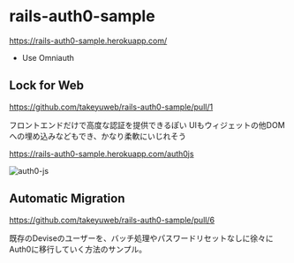 # rails-auth0-sample

https://rails-auth0-sample.herokuapp.com/

- Use Omniauth

## Lock for Web

https://github.com/takeyuweb/rails-auth0-sample/pull/1

フロントエンドだけで高度な認証を提供できるぽい
UIもウィジェットの他DOMへの埋め込みなどもでき、かなり柔軟にいじれそう

https://rails-auth0-sample.herokuapp.com/auth0js

![auth0-js](https://user-images.githubusercontent.com/60980/36315957-52ac1efa-137c-11e8-9404-066017c72c70.gif)

## Automatic Migration

https://github.com/takeyuweb/rails-auth0-sample/pull/6

既存のDeviseのユーザーを、バッチ処理やパスワードリセットなしに徐々にAuth0に移行していく方法のサンプル。

